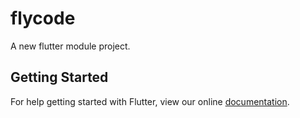 # flycode

A new flutter module project.

## Getting Started

For help getting started with Flutter, view our online
[documentation](https://flutter.dev/).
